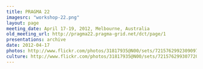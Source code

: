 ```yaml
---
title: PRAGMA 22
imagesrc: "workshop-22.png"
layout: page
meeting_date: April 17-19, 2012, Melbourne, Australia
old_meeting_url: http://pragma22.pragma-grid.net/dct/page/1
presentations: archive
date: 2012-04-17
photos: http://www.flickr.com/photos/31817935@N00/sets/72157629923090977/
culture: http://www.flickr.com/photos/31817935@N00/sets/72157629930772083/
---
```


